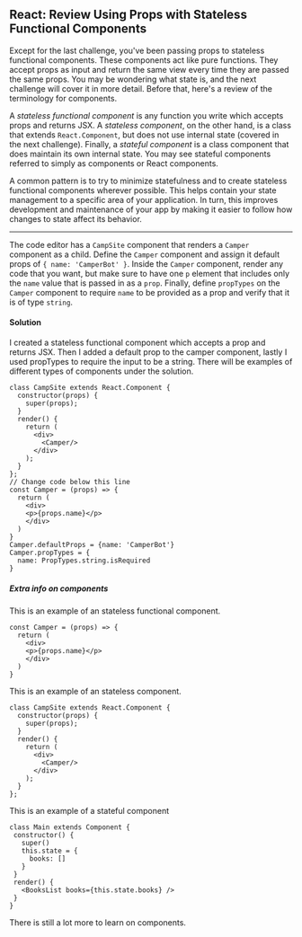 ## React: Review Using Props with Stateless Functional Components

Except for the last challenge, you've been passing props to stateless functional components. These components act like pure functions. They accept props as input and return the same view every time they are passed the same props. You may be wondering what state is, and the next challenge will cover it in more detail. Before that, here's a review of the terminology for components.

A *stateless functional component* is any function you write which accepts props and returns JSX. A *stateless component*, on the other hand, is a class that extends `React.Component`, but does not use internal state (covered in the next challenge). Finally, a *stateful component* is a class component that does maintain its own internal state. You may see stateful components referred to simply as components or React components.

A common pattern is to try to minimize statefulness and to create stateless functional components wherever possible. This helps contain your state management to a specific area of your application. In turn, this improves development and maintenance of your app by making it easier to follow how changes to state affect its behavior.

------

The code editor has a `CampSite` component that renders a `Camper` component as a child. Define the `Camper` component and assign it default props of `{ name: 'CamperBot' }`. Inside the `Camper` component, render any code that you want, but make sure to have one `p` element that includes only the `name` value that is passed in as a `prop`. Finally, define `propTypes` on the `Camper` component to require `name` to be provided as a prop and verify that it is of type `string`.





#### Solution

I created a stateless functional component which accepts a prop and returns JSX. Then I added a default prop to the camper component, lastly I used propTypes to require the input to be a string. There will be examples of different types of components under the solution.

`````react
class CampSite extends React.Component {
  constructor(props) {
    super(props);
  }
  render() {
    return (
      <div>
        <Camper/>
      </div>
    );
  }
};
// Change code below this line
const Camper = (props) => {
  return (
    <div> 
    <p>{props.name}</p>
    </div>
  )
}
Camper.defaultProps = {name: 'CamperBot'}
Camper.propTypes = {
  name: PropTypes.string.isRequired
}
`````



##### Extra info on components 

This is an example of an stateless functional component. 

`````react
const Camper = (props) => {
  return (
    <div> 
    <p>{props.name}</p>
    </div>
  )
}
`````



This is an example of an stateless component. 

`````react
class CampSite extends React.Component {
  constructor(props) {
    super(props);
  }
  render() {
    return (
      <div>
        <Camper/>
      </div>
    );
  }
};
`````

This is an example of a stateful component 

`````react
class Main extends Component {
 constructor() {
   super()
   this.state = {
     books: []
   }
 }
 render() {
   <BooksList books={this.state.books} />
 }
}
`````

There is still a lot more to learn on components. 